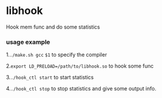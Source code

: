 # libhook

Hook mem func and do some statistics

### usage example

1.`./make.sh gcc` `$1` to specify the compiler

2.`export LD_PRELOAD=/path/to/libhook.so` to hook some func

3.`./hook_ctl start` to start statistics

4.`./hook_ctl stop` to stop statistics and give some output info.

